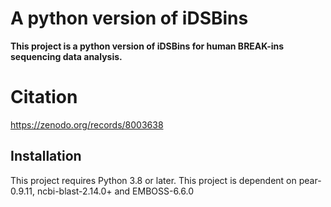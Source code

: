 # A python version of iDSBins

**This project is a python version of iDSBins for human BREAK-ins sequencing data analysis.**

# Citation
https://zenodo.org/records/8003638

## Installation

This project requires Python 3.8 or later.
This project is dependent on pear-0.9.11, ncbi-blast-2.14.0+ and EMBOSS-6.6.0


